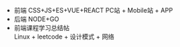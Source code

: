 - 前端
  CSS+JS+ES+VUE+REACT PC站 + Mobile站 + APP
- 后端
  NODE+GO
- 前端课程学习总结帖    
  Linux + leetcode + 设计模式 + 网络